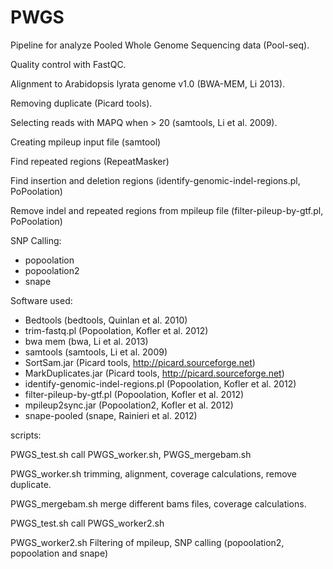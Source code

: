 PWGS
==============


Pipeline for analyze Pooled Whole Genome Sequencing data (Pool-seq).


Quality control with FastQC.

Alignment to Arabidopsis lyrata genome v1.0 (BWA-MEM, Li 2013).

Removing duplicate (Picard tools).

Selecting reads with MAPQ when > 20 (samtools, Li et al. 2009).

Creating mpileup input file (samtool)

Find repeated regions (RepeatMasker)

Find insertion and deletion regions  (identify-genomic-indel-regions.pl, PoPoolation)

Remove indel and repeated regions from mpileup file (filter-pileup-by-gtf.pl, PoPoolation)

SNP Calling:

- popoolation
- popoolation2
- snape


Software used:

- Bedtools (bedtools, Quinlan et al. 2010)
- trim-fastq.pl (Popoolation, Kofler et al. 2012)
- bwa mem (bwa, Li et al. 2013)
- samtools (samtools, Li et al. 2009)
- SortSam.jar (Picard tools, http://picard.sourceforge.net)
- MarkDuplicates.jar (Picard tools, http://picard.sourceforge.net)
- identify-genomic-indel-regions.pl (Popoolation, Kofler et al. 2012)
- filter-pileup-by-gtf.pl (Popoolation, Kofler et al. 2012)
- mpileup2sync.jar (Popoolation2, Kofler et al. 2012)
- snape-pooled (snape, Rainieri et al. 2012)

scripts:

PWGS_test.sh
call PWGS_worker.sh, PWGS_mergebam.sh

PWGS_worker.sh
trimming, alignment, coverage calculations, remove duplicate.

PWGS_mergebam.sh
merge different bams files, coverage calculations.

PWGS_test.sh
call PWGS_worker2.sh

PWGS_worker2.sh
Filtering of mpileup, SNP calling (popoolation2, popoolation and snape)






